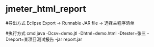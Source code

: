 # jmeter_html_report


#导出方式 Eclipse
Export -> Runnable JAR file -> 选择主程序清单

#执行方式 cmd
java -Dcsv=demo.jtl -Dhtml=demo.html -Dtester=张三 -Dreport=某项目测试报告 -jar report.jar
